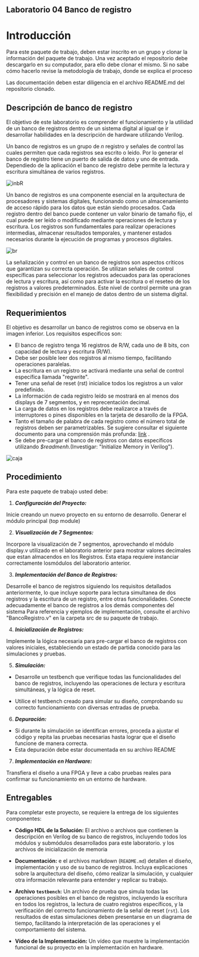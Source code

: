 ## Laboratorio 04 Banco de registro

# Introducción

Para este paquete de trabajo, deben estar inscrito en un grupo y clonar la información del  paquete de trabajo. Una vez aceptado el repositorio debe descargarlo en su computador, para ello debe clonar el mismo. Si no sabe cómo hacerlo revise la metodología de trabajo, donde se explica el proceso

Las documentación deben estar diligencia en el archivo README.md del repositorio clonado.


## Descripción de banco de registro 

El objetivo de este laboratorio es comprender el funcionamiento y la utilidad de un banco de registros dentro de un sistema digital al igual qe ir desarrollar habilidades en la descripción de hardware utilizando Verilog.

Un banco de registros  es un grupo de _n_ registro y señales de control las cuales permiten que cada registros sea escrito o leido. Por lo generar el banco de registro tiene  un puerto de salida de datos y uno de entrada.  Dependiedo de la aplicación el banco de registro debe  permite la lectura y escritura simultánea de varios registros.  

![inbR](https://github.com/unal-edigital1/2024-1/blob/master/labs/figs/br2.PNG)


Un banco de registros es una componente esencial en la arquitectura de procesadores y sistemas digitales, funcionando como un almacenamiento de acceso rápido para los datos que están siendo procesados. Cada registro dentro del banco puede contener un valor binario de tamaño fijo, el cual puede ser leído o modificado mediante operaciones de lectura y escritura. Los registros son fundamentales para realizar operaciones intermedias, almacenar resultados temporales, y mantener estados necesarios durante la ejecución de programas y procesos digitales.

![br](https://github.com/unal-edigital1/2024-1/blob/master/labs/figs/br1.PNG)

La señalización y control en un banco de registros son aspectos críticos que garantizan su correcta operación. Se utilizan señales de control específicas para seleccionar los registros adecuados para las operaciones de lectura y escritura, así como para activar la escritura o el reseteo de los registros a valores predeterminados. Este nivel de control permite una gran flexibilidad y precisión en el manejo de datos dentro de un sistema digital.

## Requerimientos 

El objetivo es desarrollar un banco de registros como se observa en la imagen inferior. Los requisitos específicos son:

* El banco de registro tenga 16 registros de R/W, cada uno de 8 bits, con capacidad de lectura y escritura (R/W).
*  Debe ser posible leer dos registros al mismo tiempo, facilitando operaciones paralelas.
* La escritura en un registro se activará mediante una señal de control específica  llamada "regwrite".
* Tener una señal de reset (rst) inicialice todos los registros a un valor predefinido. 
* La información de cada registro leído se mostrará en al menos dos displays de 7 segmentos, y en reprecentación decimal.
* La carga de datos en los registros debe realizarce a través de interruptores o pines disponibles en la tarjeta de desarollo de la FPGA.
* Tanto el tamaño de palabra de cada registro como el número total de registros deben ser parametrizables. Se sugiere consultar el siguiente documento para una comprensión más profunda: [link](https://ocw.mit.edu/courses/electrical-engineering-and-computer-science/6-884-complex-digital-systems-spring-2005/related-resources/parameter_models.pdf) .
*  Se debe pre-cargar el banco de registros con datos específicos utilizando _$readmenh_.(Investigar: "Initialize Memory in Verilog").

 ![caja](https://github.com/unal-edigital1/2024-1/blob/master/labs/figs/br3.PNG)

## Procedimiento

Para este paquete de trabajo usted debe:

1. ***Configuración del Proyecto:***

Inicie creando un nuevo proyecto en su entorno de desarrollo. Generar el módulo principal (top module)

2. ***Visualización de 7 Segmentos:***

Incorpore la visualización de 7 segmentos, aprovechando el módulo display.v utilizado en el laboratorio anterior para mostrar valores decimales que estan almacendos en los Registros. Esta etapa requiere instanciar correctamente losmódulos del laboratorio anterior.

3. ***Implementación del Banco de Registros:***

Desarrolle el banco de registros siguiendo los requisitos detallados anteriormente, lo que incluye soporte para lectura simultanea de dos registros y la escritura de un registro, entre otras funcionalidades.
Conecte adecuadamente el banco de registros a los demás componentes del sistema Para referencia y ejemplos de implementación, consulte el archivo "BancoRegistro.v" en la carpeta src de su paquete de trabajo.

4. ***Inicialización de Registros:***

Implemente la lógica necesaria para pre-cargar el banco de registros con valores iniciales, estableciendo un estado de partida conocido para las simulaciones y pruebas.

5. ***Simulación:***

* Desarrolle un testbench que verifique todas las funcionalidades del banco de registros, incluyendo las operaciones de lectura y escritura simultáneas, y la lógica de reset.

* Utilice el testbench creado para simular su diseño, comprobando su correcto funcionamiento con diversas entradas de prueba. 

6. ***Depuración:***

* Si durante la simulación se identifican errores, proceda a ajustar el código y repita las pruebas necesarias hasta lograr que el diseño funcione de manera correcta.
* Esta depuración debe estar documentada en su archivo README 

7. ***Implementación en Hardware:***

Transfiera el diseño a una FPGA y lleve a cabo pruebas reales para confirmar su funcionamiento en un entorno de hardware.


## Entregables

Para completar este proyecto, se requiere la entrega de los siguientes componentes:


- **Código HDL de la Solución:** El archivo o archivos que contienen la descripción en Verilog de su banco de registros, incluyendo todos los módulos y submódulos desarrollados para este laboratorio. y los archivos de inicialización de memoria

- **Documentación:** e el archivos markdown (`README.md`) detallen el diseño, implementación y uso de su banco de registros. Incluya explicaciones sobre la arquitectura del diseño, cómo realizar la simulación, y cualquier otra información relevante para entender y replicar su trabajo.

- **Archivo `testbench`:** Un archivo de prueba que simula todas las operaciones posibles en el banco de registros, incluyendo la escritura en todos los registros, la lectura de cuatro registros específicos, y la verificación del correcto funcionamiento de la señal de reset (`rst`). Los resultados de estas simulaciones deben presentarse en un diagrama de tiempo, facilitando la interpretación de las operaciones y el comportamiento del sistema.

- **Vídeo de la Implementación:** Un vídeo que muestre la implementación funcional de su proyecto en la implementación en hardware. 

